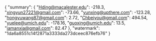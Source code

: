 {
    "summary": {
        "Hding@macalester.edu": -218.3, 
        "xingyun27221@gmail.com": -73.66, 
        "yunxing@upthere.com": -123.28, 
        "hongyuwang87@gmail.com": 2.72, 
        "Chbeiyou@gmail.com": 494.54, 
        "yuelee@umich.edu": -178.16, 
        "guoxing@umich.edu": 13.5, 
        "iamanxia@gmail.com": 82.47
    }, 
    "watermark": "1da6a8551c14f2871a3333da273dceec876efb76"
}